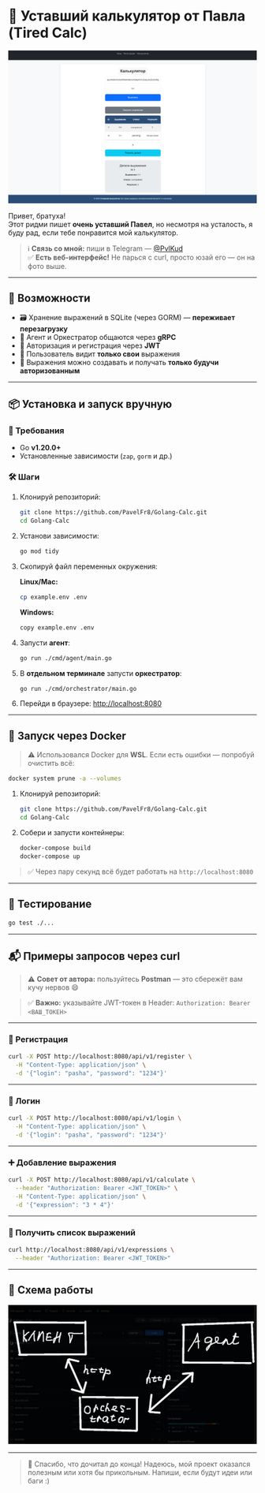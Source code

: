 # 🧮 Уставший калькулятор от Павла (Tired Calc)

![Скриншот интерфейса](img2.png)

Привет, братуха!  
Этот ридми пишет **очень уставший Павел**, но несмотря на усталость, я буду рад, если тебе понравится мой калькулятор.

> ℹ️ **Связь со мной:** пиши в Telegram — [@PvlKud](https://t.me/PvlKud)  
> ✅ **Есть веб-интерфейс!** Не парься с curl, просто юзай его — он на фото выше.

---

## 🚀 Возможности

- 🗃️ Хранение выражений в SQLite (через GORM) — **переживает перезагрузку**
- 🔗 Агент и Оркестратор общаются через **gRPC**
- 🔐 Авторизация и регистрация через **JWT**
- 👤 Пользователь видит **только свои** выражения
- 🧠 Выражения можно создавать и получать **только будучи авторизованным**

---

## 📦 Установка и запуск вручную

### 🔧 Требования

- Go **v1.20.0+**
- Установленные зависимости (`zap`, `gorm` и др.)

### 🛠️ Шаги

1. Клонируй репозиторий:

   ```bash
   git clone https://github.com/PavelFr8/Golang-Calc.git
   cd Golang-Calc
   ```

2. Установи зависимости:

   ```bash
   go mod tidy
   ```

3. Скопируй файл переменных окружения:

   **Linux/Mac:**

   ```bash
   cp example.env .env
   ```

   **Windows:**

   ```bash
   copy example.env .env
   ```

4. Запусти **агент**:

   ```bash
   go run ./cmd/agent/main.go
   ```

5. В **отдельном терминале** запусти **оркестратор**:

   ```bash
   go run ./cmd/orchestrator/main.go
   ```

6. Перейди в браузере: [http://localhost:8080](http://localhost:8080)

---

## 🐳 Запуск через Docker

> ⚠️ Использовался Docker для **WSL**. Если есть ошибки — попробуй очистить всё:

```bash
docker system prune -a --volumes
```

1. Клонируй репозиторий:

   ```bash
   git clone https://github.com/PavelFr8/Golang-Calc.git
   cd Golang-Calc
   ```

2. Собери и запусти контейнеры:

   ```bash
   docker-compose build
   docker-compose up
   ```

> ✅ Через пару секунд всё будет работать на `http://localhost:8080`

---

## 🧪 Тестирование

```bash
go test ./...
```

---

## 📬 Примеры запросов через curl

> ⚠️ **Совет от автора:** пользуйтесь **Postman** — это сбережёт вам кучу нервов 😄

> ✅ **Важно:** указывайте JWT-токен в Header:
> `Authorization: Bearer <ВАШ_ТОКЕН>`

---

### 🔐 Регистрация

```bash
curl -X POST http://localhost:8080/api/v1/register \
  -H "Content-Type: application/json" \
  -d '{"login": "pasha", "password": "1234"}'
```

---

### 🔑 Логин

```bash
curl -X POST http://localhost:8080/api/v1/login \
  -H "Content-Type: application/json" \
  -d '{"login": "pasha", "password": "1234"}'
```

---

### ➕ Добавление выражения

```bash
curl -X POST http://localhost:8080/api/v1/calculate \
  --header "Authorization: Bearer <JWT_TOKEN>" \
  -H "Content-Type: application/json" \
  -d '{"expression": "3 * 4"}'
```

---

### 📄 Получить список выражений

```bash
curl http://localhost:8080/api/v1/expressions \
  --header "Authorization: Bearer <JWT_TOKEN>"
```

---

## 🧠 Схема работы

![Схема](img.png)

---

> 🧡 Спасибо, что дочитал до конца!
> Надеюсь, мой проект оказался полезным или хотя бы прикольным.
> Напиши, если будут идеи или баги :)
